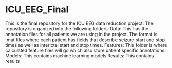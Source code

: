 # ICU_EEG_Final

This is the final repository for the ICU EEG data reduction project. The repository is organized into the following folders:
Data: This has the annotation files for all patients we are using in the project. The format is .mat files where each patient has fields that describe seizure start and stop times as well as interictal start and stop times.
Features: This folder is where calculated feature files will go which also store patient specific annotations
Models: This contains machine learning models
Results: This contains results

